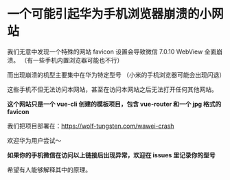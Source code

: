# 一个可能引起华为手机浏览器崩溃的小网站

我们无意中发现一个特殊的网站 favicon 设置会导致微信 7.0.10 WebView 全面崩溃。
（有一些手机内置浏览器可能也不行）

而出现崩溃的机型主要集中在华为特定型号
（小米的手机浏览器可能会出现闪退）

这些手机不但无法访问本网站，甚至在访问本网站之后无法打开任何其他网站。

**这个网站只是一个 vue-cli 创建的模板项目，包含 vue-router 和一个 jpg 格式的 favicon**

我们把项目部署在：https://wolf-tungsten.com/wawei-crash

欢迎华为用户尝试～

**如果你的手机微信在访问以上链接后出现异常，欢迎在 issues 里记录你的型号**

希望有人能够解释其中的原理。